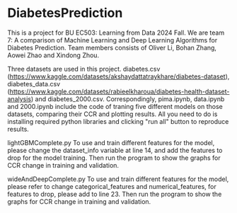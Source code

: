 # DiabetesPrediction
This is a project for BU EC503: Learning from Data 2024 Fall. We are team 7: A comparison of Machine Learning and Deep Learning Algorithms for Diabetes Prediction. Team members consists of Oliver Li, Bohan Zhang, Aowei Zhao and Xindong Zhou.

Three datasets are used in this project. diabetes.csv (https://www.kaggle.com/datasets/akshaydattatraykhare/diabetes-dataset), diabetes_data.csv (https://www.kaggle.com/datasets/rabieelkharoua/diabetes-health-dataset-analysis) and diabetes_2000.csv. Correspondingly, pima.ipynb, data.ipynb and 2000.ipynb include the code of traning five different models on those datasets, comparing their CCR and plotting results. All you need to do is installing required python libraries and clicking "run all" button to reproduce results.

lightGBMComplete.py
To use and train different features for the model, please change the dataset_info variable at line 14, and add the features to drop for the model training. Then run the program to show the graphs for CCR change in training and validation. 

wideAndDeepComplete.py
To use and train different features for the model, please refer to change categorical_features and numerical_features, for features to drop, please add to line 23. Then run the program to show the graphs for CCR change in training and validation. 

